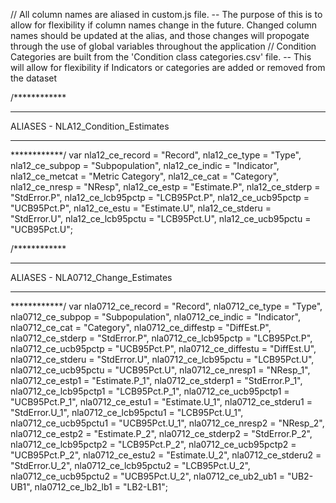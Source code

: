 // All column names are aliased in custom.js file.  -- The purpose of this is to allow for flexibility if column names change in the future.  Changed column names should be updated at the alias, and those changes will propogate through the use of global variables throughout the application
// Condition Categories are built from the 'Condition class categories.csv' file.  -- This will allow for flexibility if Indicators or categories are added or removed from the dataset


/************
*************
ALIASES - NLA12_Condition_Estimates
*************
************/
var nla12_ce_record = "Record",
    nla12_ce_type = "Type",
    nla12_ce_subpop = "Subpopulation",
    nla12_ce_indic = "Indicator",
    nla12_ce_metcat = "Metric Category",
    nla12_ce_cat = "Category",
    nla12_ce_nresp = "NResp",
    nla12_ce_estp = "Estimate.P",
    nla12_ce_stderp = "StdError.P",
    nla12_ce_lcb95pctp = "LCB95Pct.P",
    nla12_ce_ucb95pctp = "UCB95Pct.P",
    nla12_ce_estu = "Estimate.U",
    nla12_ce_stderu = "StdError.U",
    nla12_ce_lcb95pctu = "LCB95Pct.U",
    nla12_ce_ucb95pctu = "UCB95Pct.U";

/************
*************
ALIASES - NLA0712_Change_Estimates
*************
************/
var nla0712_ce_record = "Record",
    nla0712_ce_type = "Type",
    nla0712_ce_subpop = "Subpopulation",
    nla0712_ce_indic = "Indicator",
    nla0712_ce_cat = "Category",
    nla0712_ce_diffestp = "DiffEst.P",
    nla0712_ce_stderp = "StdError.P",
    nla0712_ce_lcb95pctp = "LCB95Pct.P",
    nla0712_ce_ucb95pctp = "UCB95Pct.P",
    nla0712_ce_diffestu = "DiffEst.U",
    nla0712_ce_stderu = "StdError.U",
    nla0712_ce_lcb95pctu = "LCB95Pct.U",
    nla0712_ce_ucb95pctu = "UCB95Pct.U",
    nla0712_ce_nresp1 = "NResp_1",
    nla0712_ce_estp1 = "Estimate.P_1",
    nla0712_ce_stderp1 = "StdError.P_1",
    nla0712_ce_lcb95pctp1 = "LCB95Pct.P_1",
    nla0712_ce_ucb95pctp1 = "UCB95Pct.P_1",
    nla0712_ce_estu1 = "Estimate.U_1",
    nla0712_ce_stderu1 = "StdError.U_1",
    nla0712_ce_lcb95pctu1 = "LCB95Pct.U_1",
    nla0712_ce_ucb95pctu1 = "UCB95Pct.U_1",
    nla0712_ce_nresp2 = "NResp_2",
    nla0712_ce_estp2 = "Estimate.P_2",
    nla0712_ce_stderp2 = "StdError.P_2",
    nla0712_ce_lcb95pctp2 = "LCB95Pct.P_2",
    nla0712_ce_ucb95pctp2 = "UCB95Pct.P_2",
    nla0712_ce_estu2 = "Estimate.U_2",
    nla0712_ce_stderu2 = "StdError.U_2",
    nla0712_ce_lcb95pctu2 = "LCB95Pct.U_2",
    nla0712_ce_ucb95pctu2 = "UCB95Pct.U_2",
    nla0712_ce_ub2_ub1 = "UB2-UB1",
    nla0712_ce_lb2_lb1 = "LB2-LB1";